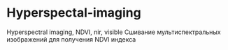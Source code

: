 # Hyperspectal-imaging
Hyperspectral imaging, NDVI, nir, visible
Сшивание мультиспектральных изображений для получения NDVI индекса
